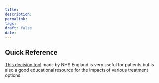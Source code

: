 ```yaml
---
title:
description: 
permalink: 
tags: 
draft: false
date:
---
```

## Quick Reference

[This decision tool](https://www.england.nhs.uk/publication/decision-support-tool-making-a-decision-about-knee-osteoarthritis/) made by NHS England is very useful for patients but is also a good educational resource for the impacts of various treatment options
